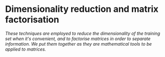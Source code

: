 # Dimensionality reduction and matrix factorisation

_These techniques are employed to reduce the dimensionality of the training set when it's convenient, and to factorise matrices in order to separate information. We put them together as they are mathematical tools to be applied to matrices._

